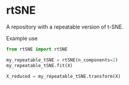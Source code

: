 # rtSNE
A repository with a repeatable version of t-SNE.

Example use

```python
from rtSNE import rtSNE

my_repeatable_tSNE = rtSNE(n_components=2)
my_repeatable_tSNE.fit(X)

X_reduced = my_repeatable_tSNE.transform(X)
```
